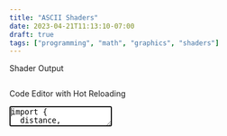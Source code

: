 ```yaml
---
title: "ASCII Shaders"
date: 2023-04-21T11:13:10-07:00
draft: true
tags: ["programming", "math", "graphics", "shaders"]
---
```


Shader Output
<pre class="shader-canvas"></pre>

Code Editor with Hot Reloading
<textarea class="code-editor" spellcheck="false" autofocus>
import {
  distance,
  normalize,
  rotate3DX,
  rotate3DY,
  sub,
  abs,
  max,
} from "$src/shaderLib.mjs";
import { unionSDF, subtractSDF, rayMarch } from "$src/marchLib.mjs";

let globalTime = 0;

/**
 * Signed-distance-function for a sphere.
 * @param point {[number, number, number]}
 * @param center {[number, number, number]}
 * @param radius {number}
 * @returns {number}
 */
const sphereSDF = (point, center, radius) => {
  return distance(point, center) - radius;
};

/**
 * Signed-distance-function for a box.
 * @param point {[number, number, number]}
 * @param size {[number, number, number]}
 * @returns {number}
 */
const boxSDF = (point, size) => {
  const center = [0.0, 0.0, 0.0];
  const q = sub(abs(point), size);

  return distance(max(q, 0.0), center) + Math.min(Math.max(...q), 0.0);
};

const sceneSDF = (point) => {
  const rotatedPoint = rotate3DY(
    rotate3DX(point, Math.sin(globalTime)),
    Math.cos(globalTime)
  );

  return unionSDF(
    subtractSDF(
      boxSDF(rotatedPoint, [0.9, 0.9, 0.9]),
      sphereSDF(point, [0, 0, 0], 1.1)
    ),
    sphereSDF(rotatedPoint, [Math.sin(globalTime) * 2.5, 0, 0], 0.3)
  );
};

export const fragment = (x, y, time) => {
  globalTime = time;
  x -= 0.5;
  y -= 0.5;
  const source = [0, 0, -5];
  const direction = normalize([x, y, 1]);

  return rayMarch(source, direction, sceneSDF);
};
</textarea>

<script src="/blog/js/render.js"></script>
